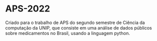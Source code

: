 # APS-2022
Criado para o trabalho de APS do segundo semestre de Ciência da computação da UNIP, que consiste em uma análise de dados públicos sobre medicamentos no Brasil, usando a linguagem python.
